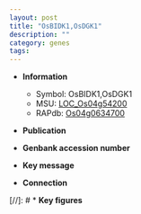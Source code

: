 ```yaml
---
layout: post
title: "OsBIDK1,OsDGK1"
description: ""
category: genes
tags: 
---
```


* **Information**  
    + Symbol: OsBIDK1,OsDGK1  
    + MSU: [LOC_Os04g54200](http://rice.uga.edu/cgi-bin/ORF_infopage.cgi?orf=LOC_Os04g54200)  
    + RAPdb: [Os04g0634700](http://rapdb.dna.affrc.go.jp/viewer/gbrowse_details/irgsp1?name=Os04g0634700)  

* **Publication**  

* **Genbank accession number**  

* **Key message**  

* **Connection**  

[//]: # * **Key figures**  


